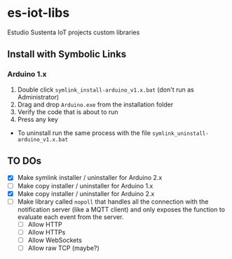 # es-iot-libs

Estudio Sustenta IoT projects custom libraries

## Install with Symbolic Links

### Arduino 1.x

1. Double click `symlink_install-arduino_v1.x.bat` (don't run as Administrator)
1. Drag and drop `Arduino.exe` from the installation folder
1. Verify the code that is about to run
1. Press any key

- To uninstall run the same process with the file `symlink_uninstall-arduino_v1.x.bat`

## TO DOs

- [x] Make symlink installer / uninstaller for Arduino 2.x
- [ ] Make copy installer / uninstaller for Arduino 1.x
- [x] Make copy installer / uninstaller for Arduino 2.x
- [ ] Make library called `nopoll` that handles all the connection with the notification server (like a MQTT client) and only exposes the function to evaluate each event from the server.
    - [ ] Allow HTTP
    - [ ] Allow HTTPs
    - [ ] Allow WebSockets
    - [ ] Allow raw TCP (maybe?)
